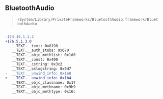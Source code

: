 ## BluetoothAudio

> `/System/Library/PrivateFrameworks/BluetoothAudio.framework/BluetoothAudio`

```diff

-174.16.1.1.2
+176.5.1.3.0
   __TEXT.__text: 0x8198
   __TEXT.__auth_stubs: 0x670
   __TEXT.__objc_methlist: 0x1d0
   __TEXT.__const: 0x400
   __TEXT.__cstring: 0x3c2
   __TEXT.__oslogstring: 0x9d7
-  __TEXT.__unwind_info: 0x1a8
+  __TEXT.__unwind_info: 0x1b4
   __TEXT.__objc_classname: 0x17
   __TEXT.__objc_methname: 0x9b9
   __TEXT.__objc_methtype: 0x16c

```

